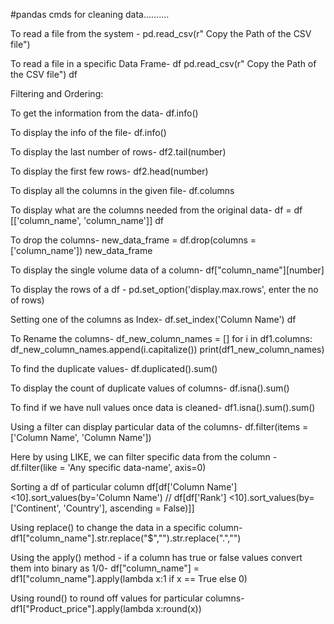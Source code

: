 #pandas cmds for cleaning data..........

To read a file from the system -
pd.read_csv(r" Copy the Path of the CSV file")

To read a file in a specific Data Frame-
df pd.read_csv(r" Copy the Path of the CSV file")
df


Filtering and Ordering:

To get the information from the data-
df.info()


To display the info of the file-
df.info()


To display the last number of rows-
df2.tail(number)


To display the first few rows-
df2.head(number)


To display all the columns in the given file-
df.columns


To display what are the columns needed from the original data-
df = df [['column_name', 'column_name']]
df


To drop the columns-
new_data_frame = df.drop(columns = ['column_name'])
new_data_frame


To display the single volume data of a column-
df["column_name"][number]


To display the rows of a df -
pd.set_option('display.max.rows', enter the no of rows)


Setting one of the columns as Index-
df.set_index('Column Name')
df


To Rename the columns-
df_new_column_names = []
for i in df1.columns:
    df_new_column_names.append(i.capitalize())
print(df1_new_column_names) 


To find the duplicate values-
df.duplicated().sum()


To display the count of duplicate values of columns- 
df.isna().sum()


To find if we have null values once data is cleaned-
df1.isna().sum().sum()


Using a filter can display particular data of the columns-
df.filter(items = ['Column Name', 'Column Name'])


Here by using LIKE, we can filter specific data from the column -
df.filter(like = 'Any specific data-name', axis=0)


Sorting a df of particular column
df[df['Column Name'] <10].sort_values(by='Column Name')   // df[df['Rank'] <10].sort_values(by=['Continent', 'Country'], ascending = False)]]



Using replace() to change the data in a specific column-
df1["column_name"].str.replace("$","").str.replace(".","")



Using the apply() method - if a column has true or false values convert them into binary as 1/0- 
df["column_name"] = df1["column_name"].apply(lambda x:1 if x == True else 0)


Using round() to round off values for particular columns-
df1["Product_price"].apply(lambda x:round(x))
